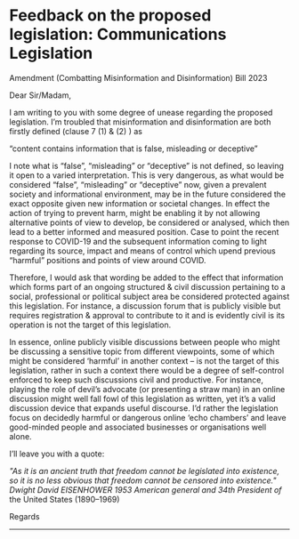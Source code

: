 # Feedback on the proposed legislation: Communications Legislation
 Amendment (Combatting Misinformation and Disinformation) Bill 2023

Dear Sir/Madam,

I am writing to you with some degree of unease regarding the proposed legislation. I’m troubled that
misinformation and disinformation are both firstly defined (clause 7 (1) & (2) ) as

“content contains information that is false, misleading or deceptive”

I note what is “false”, “misleading” or “deceptive” is not defined, so leaving it open to a varied interpretation.
This is very dangerous, as what would be considered “false”, “misleading” or “deceptive” now, given a
prevalent society and informational environment, may be in the future considered the exact opposite given
new information or societal changes. In effect the action of trying to prevent harm, might be enabling it by
not allowing alternative points of view to develop, be considered or analysed, which then lead to a better
informed and measured position. Case to point the recent response to COVID-19 and the subsequent
information coming to light regarding its source, impact and means of control which upend previous
“harmful” positions and points of view around COVID.

Therefore, I would ask that wording be added to the effect that information which forms part of an ongoing
structured & civil discussion pertaining to a social, professional or political subject area be considered
protected against this legislation. For instance, a discussion forum that is publicly visible but requires
registration & approval to contribute to it and is evidently civil is its operation is not the target of this
legislation.

In essence, online publicly visible discussions between people who might be discussing a sensitive topic from
different viewpoints, some of which might be considered ‘harmful’ in another context – is not the target of
this legislation, rather in such a context there would be a degree of self-control enforced to keep such
discussions civil and productive. For instance, playing the role of devil’s advocate (or presenting a straw man)
in an online discussion might well fall fowl of this legislation as written, yet it’s a valid discussion device that
expands useful discourse. I’d rather the legislation focus on decidedly harmful or dangerous online ‘echo
chambers’ and leave good-minded people and associated businesses or organisations well alone.

I’ll leave you with a quote:

_"As it is an ancient truth that freedom cannot be legislated into existence, so it is no less obvious that freedom_
_cannot be censored into existence." Dwight David EISENHOWER 1953 American general and 34th President of_
the United States (1890–1969)

Regards


-----

